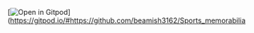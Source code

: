 [![Open in Gitpod](https://gitpod.io/button/open-in-gitpod.svg)](https://gitpod.io/#https://github.com/beamish3162/Sports_memorabilia
